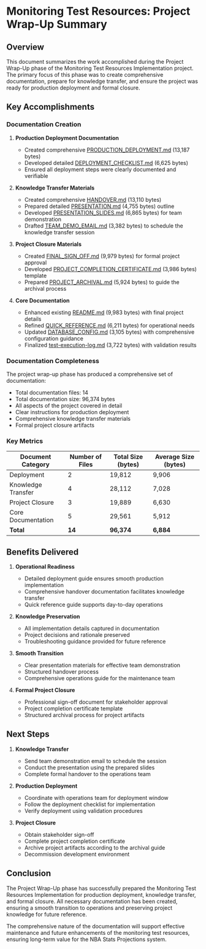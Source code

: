 # Monitoring Test Resources: Project Wrap-Up Summary

## Overview

This document summarizes the work accomplished during the Project Wrap-Up phase of the Monitoring Test Resources Implementation project. The primary focus of this phase was to create comprehensive documentation, prepare for knowledge transfer, and ensure the project was ready for production deployment and formal closure.

## Key Accomplishments

### Documentation Creation

1. **Production Deployment Documentation**
   - Created comprehensive [PRODUCTION_DEPLOYMENT.md](./PRODUCTION_DEPLOYMENT.md) (13,187 bytes)
   - Developed detailed [DEPLOYMENT_CHECKLIST.md](./DEPLOYMENT_CHECKLIST.md) (6,625 bytes)
   - Ensured all deployment steps were clearly documented and verifiable

2. **Knowledge Transfer Materials**
   - Created comprehensive [HANDOVER.md](./HANDOVER.md) (13,110 bytes)
   - Prepared detailed [PRESENTATION.md](./PRESENTATION.md) (4,755 bytes) outline
   - Developed [PRESENTATION_SLIDES.md](./PRESENTATION_SLIDES.md) (6,865 bytes) for team demonstration
   - Drafted [TEAM_DEMO_EMAIL.md](./TEAM_DEMO_EMAIL.md) (3,382 bytes) to schedule the knowledge transfer session

3. **Project Closure Materials**
   - Created [FINAL_SIGN_OFF.md](./FINAL_SIGN_OFF.md) (9,979 bytes) for formal project approval
   - Developed [PROJECT_COMPLETION_CERTIFICATE.md](./PROJECT_COMPLETION_CERTIFICATE.md) (3,986 bytes) template
   - Prepared [PROJECT_ARCHIVAL.md](./PROJECT_ARCHIVAL.md) (5,924 bytes) to guide the archival process

4. **Core Documentation**
   - Enhanced existing [README.md](./README.md) (9,983 bytes) with final project details
   - Refined [QUICK_REFERENCE.md](./QUICK_REFERENCE.md) (6,211 bytes) for operational needs
   - Updated [DATABASE_CONFIG.md](./DATABASE_CONFIG.md) (3,105 bytes) with comprehensive configuration guidance
   - Finalized [test-execution-log.md](./test-execution-log.md) (3,722 bytes) with validation results

### Documentation Completeness

The project wrap-up phase has produced a comprehensive set of documentation:
- Total documentation files: 14
- Total documentation size: 96,374 bytes
- All aspects of the project covered in detail
- Clear instructions for production deployment
- Comprehensive knowledge transfer materials
- Formal project closure artifacts

### Key Metrics

| Document Category | Number of Files | Total Size (bytes) | Average Size (bytes) |
|-------------------|-----------------|--------------------|-----------------------|
| Deployment | 2 | 19,812 | 9,906 |
| Knowledge Transfer | 4 | 28,112 | 7,028 |
| Project Closure | 3 | 19,889 | 6,630 |
| Core Documentation | 5 | 29,561 | 5,912 |
| **Total** | **14** | **96,374** | **6,884** |

## Benefits Delivered

1. **Operational Readiness**
   - Detailed deployment guide ensures smooth production implementation
   - Comprehensive handover documentation facilitates knowledge transfer
   - Quick reference guide supports day-to-day operations

2. **Knowledge Preservation**
   - All implementation details captured in documentation
   - Project decisions and rationale preserved
   - Troubleshooting guidance provided for future reference

3. **Smooth Transition**
   - Clear presentation materials for effective team demonstration
   - Structured handover process
   - Comprehensive operations guide for the maintenance team

4. **Formal Project Closure**
   - Professional sign-off document for stakeholder approval
   - Project completion certificate template
   - Structured archival process for project artifacts

## Next Steps

1. **Knowledge Transfer**
   - Send team demonstration email to schedule the session
   - Conduct the presentation using the prepared slides
   - Complete formal handover to the operations team

2. **Production Deployment**
   - Coordinate with operations team for deployment window
   - Follow the deployment checklist for implementation
   - Verify deployment using validation procedures

3. **Project Closure**
   - Obtain stakeholder sign-off
   - Complete project completion certificate
   - Archive project artifacts according to the archival guide
   - Decommission development environment

## Conclusion

The Project Wrap-Up phase has successfully prepared the Monitoring Test Resources Implementation for production deployment, knowledge transfer, and formal closure. All necessary documentation has been created, ensuring a smooth transition to operations and preserving project knowledge for future reference.

The comprehensive nature of the documentation will support effective maintenance and future enhancements of the monitoring test resources, ensuring long-term value for the NBA Stats Projections system. 